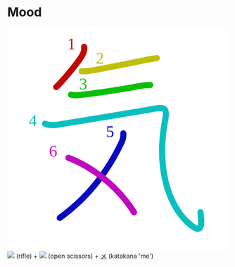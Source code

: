 # Mood
![6c17](../kanji-colorize/6c17.svg)
![](http://www.kanjidamage.com/assets/radsmall/rifle-e2b6a06c4ee9429c69c3f18b8d178c6017524c4332e82423253fa363927c149c.jpg) (rifle) + ![](http://www.kanjidamage.com/assets/radsmall/open-scissors-fc2784cca40367426eaf5617fd6014e81efc147a13af33020c0f4e7ca0eb84b9.jpg) (open scissors) + [メ](../temp-kanji/メ.md) (katakana 'me')